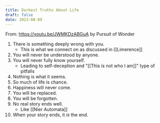 ```yaml
---
title: Darkest Truths About Life
draft: false
date: 2023-08-09
---
```


From: https://youtu.be/JWMKDzABGuA by Pursuit of Wonder

1. There is something deeply wrong with you.
	- This is what we connect on as discussed in [[Limerence]]
2. You will never be understood by anyone.
3. You will never fully know yourself.
	- Leading to self-deception and "[[This is not who I am]]" type of pitfalls
4. Nothing is what it seems.
5. So much of life is chance.
6. Happiness will never come.
7. You will be replaced.
8. You will be forgotten.
9. No real story ends well.
	- Like [[Nier Automata]]
10. When your story ends, it *is* the end.
